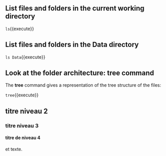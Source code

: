 
## List files and folders in the current working directory
`ls`{{execute}}

## List files and folders in the Data directory

`ls Data`{{execute}}

## Look at the folder architecture: tree command

The **tree** command gives a representation of the tree structure of the files:

`tree`{{execute}}



## titre niveau 2

### titre niveau 3

#### titre de niveau 4

et texte.


